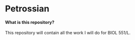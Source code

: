 # Petrossian
#### What is this repository?
This repository will contain all the work I will do for BIOL 551/L.

